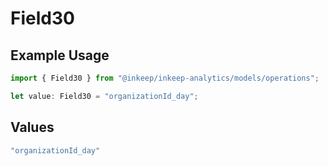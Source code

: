 # Field30

## Example Usage

```typescript
import { Field30 } from "@inkeep/inkeep-analytics/models/operations";

let value: Field30 = "organizationId_day";
```

## Values

```typescript
"organizationId_day"
```